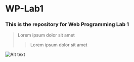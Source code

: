 # WP-Lab1


### This is the repository for Web Programming Lab 1

> Lorem ipsum dolor sit amet
> > Lorem ipsum dolor sit amet

![Alt text](/path/to/img.jpg "Picture")
